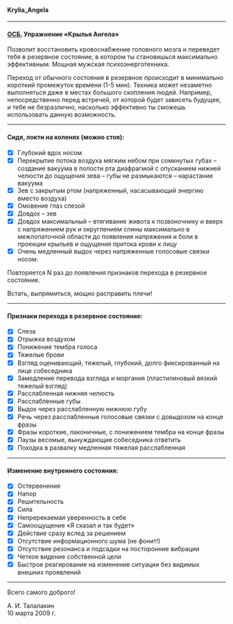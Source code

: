 #### Krylia_Angela  
***
#### [ОСБ.](!0SB.md#OSB) Упражнение «Крылья Ангела»  

Позволит восстановить кровоснабжение головного мозга и переведет тебя в резервное состояние, в котором ты становишься максимально эффективным. Мощная мужская психоэнерготехника.  

Переход от обычного состояния в резервное происходит в минимально короткий промежуток времени (1-5 мин). Техника может незаметно выполняться даже в местах большого скопления людей. Например, непосредственно перед встречей, от которой будет зависеть будущее, и тебе не безразлично, насколько эффективно ты сможешь использовать данную возможность.
***
#### Сидя, локти на коленях (можно стоя): 
- [x] Глубокий вдох носом
- [x] Перекрытие потока воздуха мягким небом при сомкнутых губах – создание вакуума в полости рта диафрагмой с опусканием нижней челюсти до ощущения зева – губы не размыкаются – нарастание вакуума 
- [x] Зев с закрытым ртом (напряженный, насасывающий энергию вместо воздуха)  
- [x] Омовение глаз слезой  
- [x] Довдох – зев  
- [x] Довдох максимальный – втягивание живота к позвоночнику и вверх с напряжением рук и округлением спины максимально в межлопаточной области до появления напряжения и боли в проекции крыльев и ощущения притока крови к лицу
- [x] Очень медленный выдох через напряженные голосовые связки носом.  

Повторяется N раз до появления признаков перехода в резервное состояние. 

Встать, выпрямиться, мощно расправить плечи!
***
#### Признаки перехода в резервное состояние:
- [x] Слеза
- [x] Отрыжка воздухом
- [x] Понижение тембра голоса
- [x] Тяжелые брови
- [x] Взгляд оценивающий, тяжелый, глубокий, долго фиксированный на лице собеседника
- [x] Замедление перевода взгляда и моргания (пластилиновый вязкий тяжелый взгляд)
- [x] Расслабленная нижняя челюсть
- [x] Расслабленные губы
- [x] Выдох через расслабленную нижнюю губу
- [x] Речь через расслабленные голосовые связки с довыдохом на конце фразы
- [x] Фразы короткие, лаконичные, с понижением тембра на конце фразы
- [x] Паузы весомые, вынуждающие собеседника ответить
- [x] Походка в развалку медленная тяжелая расслабленная
***
#### Изменение внутреннего состояния:
- [x] Остервенение
- [x] Напор
- [x] Решительность
- [x] Сила
- [x] Непререкаемая уверенность в себе
- [x] Самоощущение «Я сказал и так будет»
- [x] Действие сразу вслед за решением
- [x] Отсутствие информационного шума (не фонит!)
- [x] Отсутствие резонанса и подсадки на посторонние вибрации
- [x] Четкое видение собственной цели
- [x] Быстрое реагирование на изменение ситуации без видимых внешних проявлений
***
Всего самого доброго!  

А. И. Талалакин  
10 марта 2009 г.  
